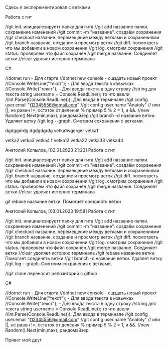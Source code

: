 Сдесь я эксперементировал с ветками

Работа с гит

//git init. инициалезируетт папку для гита
//git add название папки. coхранение изменений 
//git commit -m "название". создаём сохранения
//git checkout название. перемещение между ветками и сохранениями
//git branch название. создание и просмотр веток
//git diff. посмотреть что мы добавили в новом сохранении
//git log. смотрим сохранения
//git status. проверяем что файл сохранён
//git merge название. Соединяет ветки 
//clear удоляет историю терминала

С#

//dotnet run - Для старта
//dotnet new console - сщздать новый проект
//Console.WriteLine("текст"); - Для ввода текста в ковычках
//Console.Write("текст"); - Для ввода текста в одну строку
//string для текста string username = Console.ReadLine(); то что ввели
//int.Parse(Console.ReadLine()); Для ввода в терминале
//git config user.email "t12345556@gmail.com"
//git config user.name "Anatoly"
// или ||, не равен !=, остаток от деления % пример 5 % 2 = 1, и &&.
//new Random().Next(min,max); рандомайзер
//git branch -d название ветки. Удаляет ветку
//git log --graph. Смотрим сохранения с ветками.

dgdggdrdg
dgdgdgrdg
vetka1wgerger
vetka1

vetka2
vetka3
vetka4
f
vetka12
vetka22
vetka33
vetka44

Анатолий Копылов, [02.01.2023 21:23]
Работа с гит

//git init. инициалезируетт папку для гита
//git add название папки. coхранение изменений 
//git commit -m "название". создаём сохранения
//git checkout название. перемещение между ветками и сохранениями
//git branch название. создание и просмотр веток
//git diff. посмотреть что мы добавили в новом сохранении
//git log. смотрим сохранения
//git status. проверяем что файл сохранён
//git merge название. Соединяет ветки 
//clear удоляет историю терминала


git rebase название ветки. Помогает соединять ветки

Анатолий Копылов, [03.01.2023 19:58]
Работа с гит

//git init. инициалезируетт папку для гита
//git add название папки. coхранение изменений 
//git commit -m "название". создаём сохранения
//git checkout название. перемещение между ветками и сохранениями
//git branch название. создание и просмотр веток
//git diff. посмотреть что мы добавили в новом сохранении
//git log. смотрим сохранения
//git status. проверяем что файл сохранён
//git merge название. Соединяет ветки 
//clear удоляет историю терминала
//git rebase название ветки. Помогает соединять ветки
//git branch -d название ветки. Удаляет ветку
//git log --graph. Смотрим сохранения с ветками.

//git clone переносит репозиторий с github

С#

//dotnet run - Для старта
//dotnet new console - сщздать новый проект
//Console.WriteLine("текст"); - Для ввода текста в ковычках
//Console.Write("текст"); - Для ввода текста в одну строку
//string для текста string username = Console.ReadLine(); то что ввели
//int.Parse(Console.ReadLine()); Для ввода в терминале
//git config user.email "t12345556@gmail.com"
//git config user.name "Anatoly"
// или ||, не равен !=, остаток от деления % пример 5 % 2 = 1, и &&.
//new Random().Next(min,max); рандомайзер

Привет мой друг